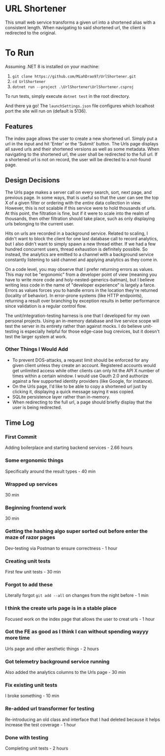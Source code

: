 # URL Shortener
This small web service transforms a given url into a shortened alias with a consistent length.
When navigating to said shortened url, the client is redirected to the original.

# To Run
Assuming .NET 8 is installed on your machine:
1. `git clone https://github.com/MiahDrao97/UrlShortener.git`
2. `cd UrlShortener`
3. `dotnet run --project .\UrlShortener\UrlShortener.csproj`

To run tests, simply execute `dotnet test` in the root directory.

And there ya go! The `launchSettings.json` file configures which localhost port the site will run on (default is 5136).

## Features
The index page allows the user to create a new shortened url.
Simply put a url in the input and hit 'Enter' or the 'Submit' button.
The Urls page displays all saved urls and their shortened versions as well as some metadata.
When navigating to the shortened url, the user shall be redirected to the full url.
If a shortened url is not on record, the user will be directed to a not-found page.

## Design Decisions
The Urls page makes a server call on every search, sort, next page, and previous page.
In some ways, that is useful so that the user can see the top X of a given filter or ordering with the *entire* data collection in view.
However, this is not scalable if this service were to hold thousands of urls.
At this point, the filtration is fine, but if it were to scale into the realm of thousands, then other filtration should take place, such as only displaying urls belonging to the current user.

Hits on urls are recorded in a background service.
Related to scaling, I didn't want to block the client for one last database call to record analytics, but I also didn't want to simply spawn a new thread either.
If we had a few hundred concurrent users, thread exhaustion is definitely possible.
So instead, the analytics are emitted to a channel with a background service constantly listening to said channel and applying analytics as they come in.

On a code level, you may observe that I prefer returning errors as values.
This may not be "ergonomic" from a developer point of view (meaning you have to write more code and holy-nested-generics-batman), but I believe writing less code in the name of "developer experience" is largely a farce.
Errors as values forces you to handle errors in the location they're returned (locality of behavior).
In error-prone systems (like HTTP endpoints), returning a result over branching by exception results in better performance since validation is a regular control flow.

The unit/integration-testing harness is one that I developed for my own personal projects.
Using an in-memory database and live service scope will test the server in its entirety rather than against mocks.
I do believe unit-testing is especially helpful for those edge-case bug crevices, but it doesn't test the larger system at work.

### Other Things I Would Add
- To prevent DOS-attacks, a request limit should be enforced for any given client unless they create an account.
Registered accounts would get unlimited access while other clients can only hit the API X number of times within a certain window.
I would use Oauth 2.0 and authorize against a few supported identity providers (like Google, for instance).
- On the Urls page, I'd like to be able to copy a shortened url just by clicking it, displaying a quick message saying it was copied.
- SQLite persistence layer rather than in-memory.
- When redirecting to the full url, a page should briefly display that the user is being redirected.

## Time Log
### First Commit
Adding boilerplace and starting backend services - 2.66 hours
### Some ergonomic things
Specifically around the result types - 40 min
### Wrapped up services
30 min
### Beginning frontend work
30 min
### Getting the hashing algo super sorted out before enter the maze of razor pages
Dev-testing via Postman to ensure correctness - 1 hour
### Creating unit tests
First few unit tests - 30 min
### Forgot to add these
Literally forgot `git add --all` on changes from the night before - 1 min
### I think the create urls page is in a stable place
Focused work on the index page that allows the user to creat urls - 1 hour
### Got the FE as good as I think I can without spending wayyy more time
Urls page and other aesthetic things - 2 hours
### Got telemetry background service running
Also added the analytics columns to the Urls page - 30 min
### Fix existing unit tests
I broke something - 10 min
### Re-added url transformer for testing
Re-introducing an old class and interface that I had deleted because it helps increase the test coverage - 1 hour
### Done with testing
Completing unit tests - 2 hours
